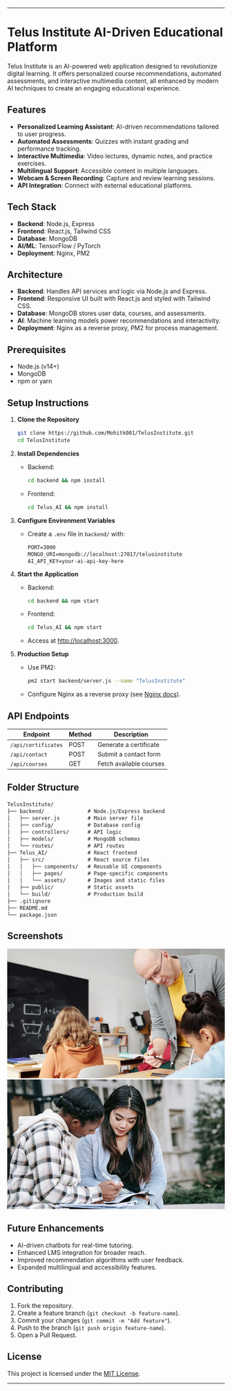 
---

# Telus Institute AI-Driven Educational Platform

Telus Institute is an AI-powered web application designed to revolutionize digital learning. It offers personalized course recommendations, automated assessments, and interactive multimedia content, all enhanced by modern AI techniques to create an engaging educational experience.

## Features

- **Personalized Learning Assistant**: AI-driven recommendations tailored to user progress.
- **Automated Assessments**: Quizzes with instant grading and performance tracking.
- **Interactive Multimedia**: Video lectures, dynamic notes, and practice exercises.
- **Multilingual Support**: Accessible content in multiple languages.
- **Webcam & Screen Recording**: Capture and review learning sessions.
- **API Integration**: Connect with external educational platforms.

## Tech Stack

- **Backend**: Node.js, Express
- **Frontend**: React.js, Tailwind CSS
- **Database**: MongoDB
- **AI/ML**: TensorFlow / PyTorch
- **Deployment**: Nginx, PM2

## Architecture

- **Backend**: Handles API services and logic via Node.js and Express.
- **Frontend**: Responsive UI built with React.js and styled with Tailwind CSS.
- **Database**: MongoDB stores user data, courses, and assessments.
- **AI**: Machine learning models power recommendations and interactivity.
- **Deployment**: Nginx as a reverse proxy, PM2 for process management.

## Prerequisites

- Node.js (v14+)
- MongoDB
- npm or yarn

## Setup Instructions

1. **Clone the Repository**
   ```bash
   git clone https://github.com/Mohitk001/TelusInstitute.git
   cd TelusInstitute
   ```

2. **Install Dependencies**
   - Backend:
     ```bash
     cd backend && npm install
     ```
   - Frontend:
     ```bash
     cd Telus_AI && npm install
     ```

3. **Configure Environment Variables**
   - Create a `.env` file in `backend/` with:
     ```
     PORT=3000
     MONGO_URI=mongodb://localhost:27017/telusinstitute
     AI_API_KEY=your-ai-api-key-here
     ```

4. **Start the Application**
   - Backend:
     ```bash
     cd backend && npm start
     ```
   - Frontend:
     ```bash
     cd Telus_AI && npm start
     ```
   - Access at [http://localhost:3000](http://localhost:3000).

5. **Production Setup**
   - Use PM2:
     ```bash
     pm2 start backend/server.js --name "TelusInstitute"
     ```
   - Configure Nginx as a reverse proxy (see [Nginx docs](https://nginx.org)).

## API Endpoints

| Endpoint             | Method | Description               |
|----------------------|--------|---------------------------|
| `/api/certificates`  | POST   | Generate a certificate    |
| `/api/contact`       | POST   | Submit a contact form     |
| `/api/courses`       | GET    | Fetch available courses   |

## Folder Structure

```
TelusInstitute/
├── backend/              # Node.js/Express backend
│   ├── server.js         # Main server file
│   ├── config/           # Database config
│   ├── controllers/      # API logic
│   ├── models/           # MongoDB schemas
│   └── routes/           # API routes
├── Telus_AI/             # React frontend
│   ├── src/              # React source files
│   │   ├── components/   # Reusable UI components
│   │   ├── pages/        # Page-specific components
│   │   └── assets/       # Images and static files
│   ├── public/           # Static assets
│   └── build/            # Production build
├── .gitignore
├── README.md
└── package.json
```


## Screenshots

![Home Page](public/images/course-2-1.jpg)  
![Course Page](public/images/course-4-1.jpg)

## Future Enhancements

- AI-driven chatbots for real-time tutoring.
- Enhanced LMS integration for broader reach.
- Improved recommendation algorithms with user feedback.
- Expanded multilingual and accessibility features.

## Contributing

1. Fork the repository.
2. Create a feature branch (`git checkout -b feature-name`).
3. Commit your changes (`git commit -m "Add feature"`).
4. Push to the branch (`git push origin feature-name`).
5. Open a Pull Request.

## License

This project is licensed under the [MIT License](LICENSE).

---

